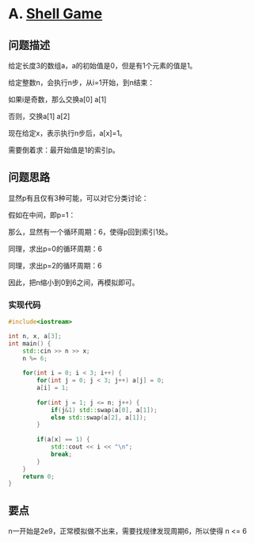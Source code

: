 # A. [Shell Game](https://codeforces.com/problemset/problem/777/A)

## 问题描述

给定长度3的数组a，a的初始值是0，但是有1个元素的值是1。



给定整数n，会执行n步，从i=1开始，到n结束：

如果i是奇数，那么交换a[0] a[1]

否则，交换a[1] a[2]



现在给定x，表示执行n步后，a[x]=1。



需要倒着求：最开始值是1的索引p。



## 问题思路

显然p有且仅有3种可能，可以对它分类讨论：



假如在中间，即p=1：

那么，显然有一个循环周期：6，使得p回到索引1处。

同理，求出p=0的循环周期：6

同理，求出p=2的循环周期：6



因此，把n缩小到0到6之间，再模拟即可。



### 实现代码

```c++
#include<iostream>

int n, x, a[3];
int main() {
	std::cin >> n >> x;
	n %= 6;
	
	for(int i = 0; i < 3; i++) {
		for(int j = 0; j < 3; j++) a[j] = 0;
		a[i] = 1;
		
		for(int j = 1; j <= n; j++) {
			if(j&1) std::swap(a[0], a[1]);
			else std::swap(a[2], a[1]);
		}
		
		if(a[x] == 1) {
			std::cout << i << "\n";
			break;
		}
	}
	return 0;
} 
```



## 要点

n一开始是2e9，正常模拟做不出来，需要找规律发现周期6，所以使得 n <= 6